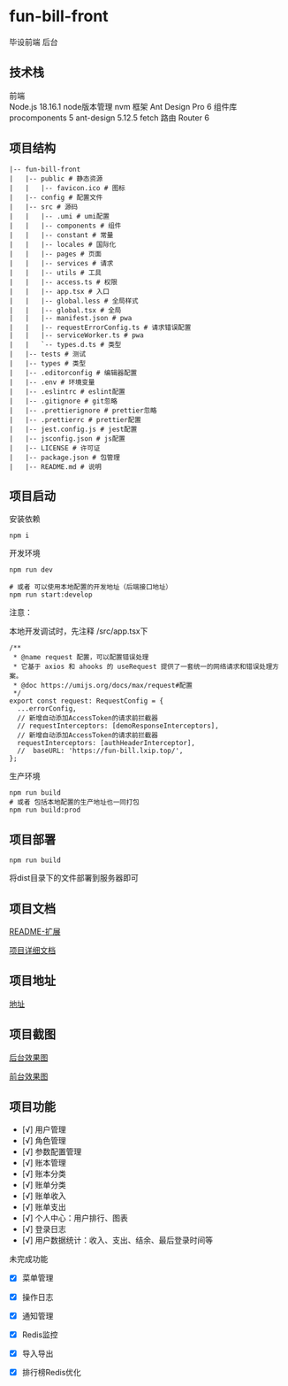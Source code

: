 # fun-bill-front

毕设前端 后台

## 技术栈
前端		
Node.js	18.16.1
node版本管理	nvm
框架	Ant Design Pro	6
组件库	procomponents	5
ant-design	5.12.5
fetch
路由	Router	6

## 项目结构

```
|-- fun-bill-front
|   |-- public # 静态资源
|   |   |-- favicon.ico # 图标
|   |-- config # 配置文件
|   |-- src # 源码
|   |   |-- .umi # umi配置
|   |   |-- components # 组件
|   |   |-- constant # 常量
|   |   |-- locales # 国际化
|   |   |-- pages # 页面
|   |   |-- services # 请求
|   |   |-- utils # 工具
|   |   |-- access.ts # 权限
|   |   |-- app.tsx # 入口
|   |   |-- global.less # 全局样式
|   |   |-- global.tsx # 全局
|   |   |-- manifest.json # pwa
|   |   |-- requestErrorConfig.ts # 请求错误配置
|   |   |-- serviceWorker.ts # pwa
|   |   `-- types.d.ts # 类型
|   |-- tests # 测试
|   |-- types # 类型
|   |-- .editorconfig # 编辑器配置
|   |-- .env # 环境变量
|   |-- .eslintrc # eslint配置
|   |-- .gitignore # git忽略
|   |-- .prettierignore # prettier忽略
|   |-- .prettierrc # prettier配置
|   |-- jest.config.js # jest配置
|   |-- jsconfig.json # js配置
|   |-- LICENSE # 许可证
|   |-- package.json # 包管理   
|   |-- README.md # 说明

```

## 项目启动

安装依赖

```
npm i
```

开发环境

```
npm run dev

# 或者 可以使用本地配置的开发地址（后端接口地址）
npm run start:develop
```
注意：

本地开发调试时，先注释 /src/app.tsx下
```tsx
/**
 * @name request 配置，可以配置错误处理
 * 它基于 axios 和 ahooks 的 useRequest 提供了一套统一的网络请求和错误处理方案。
 * @doc https://umijs.org/docs/max/request#配置
 */
export const request: RequestConfig = {
  ...errorConfig,
  // 新增自动添加AccessToken的请求前拦截器
  // requestInterceptors: [demoResponseInterceptors],
  // 新增自动添加AccessToken的请求前拦截器
  requestInterceptors: [authHeaderInterceptor],
  //  baseURL: 'https://fun-bill.lxip.top/',
};
```


生产环境

```
npm run build
# 或者 包括本地配置的生产地址也一同打包
npm run build:prod
```


## 项目部署

```
npm run build
```

将dist目录下的文件部署到服务器即可

## 项目文档

[README-扩展](README-EXTEND.md)

[项目详细文档](https://imnxg.notion.site/4866fe26cb0b4d859e7683749a4b8253?pvs=4)


## 项目地址

[地址]()

## 项目截图

[后台效果图](https://imnxg.notion.site/221a49ee490e4ad88fc9d14f07c517e8?pvs=4)

[前台效果图](https://imnxg.notion.site/608052b6f3e54c9da02751203eaa4ee5?pvs=4)

## 项目功能
- [√] 用户管理
- [√] 角色管理
- [√] 参数配置管理
- [√] 账本管理
- [√] 账本分类
- [√] 账单分类
- [√] 账单收入
- [√] 账单支出
- [√] 个人中心：用户排行、图表
- [√] 登录日志
- [√] 用户数据统计：收入、支出、结余、最后登录时间等

未完成功能

- [x] 菜单管理
- [x] 操作日志
- [x] 通知管理
- [x] Redis监控
- [x] 导入导出
- [x] 排行榜Redis优化


